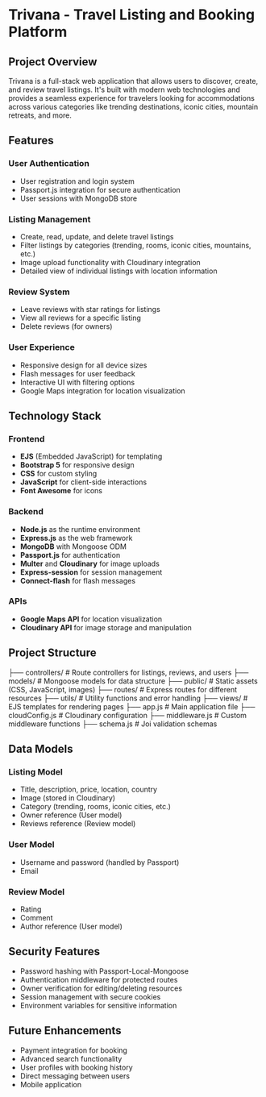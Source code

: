 # Trivana - Travel Listing and Booking Platform  

## Project Overview  
Trivana is a full-stack web application that allows users to discover, create, and review travel listings. It's built with modern web technologies and provides a seamless experience for travelers looking for accommodations across various categories like trending destinations, iconic cities, mountain retreats, and more.  

## Features  

### User Authentication  
- User registration and login system  
- Passport.js integration for secure authentication  
- User sessions with MongoDB store  

### Listing Management  
- Create, read, update, and delete travel listings  
- Filter listings by categories (trending, rooms, iconic cities, mountains, etc.)  
- Image upload functionality with Cloudinary integration  
- Detailed view of individual listings with location information  

### Review System  
- Leave reviews with star ratings for listings  
- View all reviews for a specific listing  
- Delete reviews (for owners)  

### User Experience  
- Responsive design for all device sizes  
- Flash messages for user feedback  
- Interactive UI with filtering options  
- Google Maps integration for location visualization  

## Technology Stack  

### Frontend  
- **EJS** (Embedded JavaScript) for templating  
- **Bootstrap 5** for responsive design  
- **CSS** for custom styling  
- **JavaScript** for client-side interactions  
- **Font Awesome** for icons  

### Backend  
- **Node.js** as the runtime environment  
- **Express.js** as the web framework  
- **MongoDB** with Mongoose ODM  
- **Passport.js** for authentication  
- **Multer** and **Cloudinary** for image uploads  
- **Express-session** for session management  
- **Connect-flash** for flash messages  

### APIs  
- **Google Maps API** for location visualization  
- **Cloudinary API** for image storage and manipulation  

## Project Structure  



 ├── controllers/       # Route controllers for listings, reviews, and users
├── models/           # Mongoose models for data structure
├── public/           # Static assets (CSS, JavaScript, images)
├── routes/           # Express routes for different resources
├── utils/            # Utility functions and error handling
├── views/            # EJS templates for rendering pages
├── app.js            # Main application file
├── cloudConfig.js    # Cloudinary configuration
├── middleware.js     # Custom middleware functions
├── schema.js         # Joi validation schemas

## Data Models
### Listing Model
- Title, description, price, location, country
- Image (stored in Cloudinary)
- Category (trending, rooms, iconic cities, etc.)
- Owner reference (User model)
- Reviews reference (Review model)
### User Model
- Username and password (handled by Passport)
- Email
### Review Model
- Rating
- Comment
- Author reference (User model)
## Security Features
- Password hashing with Passport-Local-Mongoose
- Authentication middleware for protected routes
- Owner verification for editing/deleting resources
- Session management with secure cookies
- Environment variables for sensitive information
## Future Enhancements
- Payment integration for booking
- Advanced search functionality
- User profiles with booking history
- Direct messaging between users
- Mobile application


 
